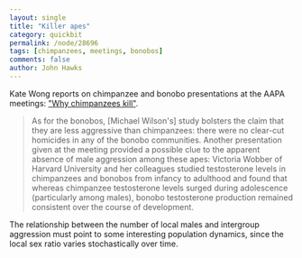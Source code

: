 ```yaml
---
layout: single 
title: "Killer apes" 
category: quickbit
permalink: /node/28696
tags: [chimpanzees, meetings, bonobos] 
comments: false 
author: John Hawks 
---
```


Kate Wong reports on chimpanzee and bonobo presentations at the AAPA meetings: <a href="http://blogs.scientificamerican.com/observations/2012/04/19/why-chimpanzees-kill/">"Why chimpanzees kill"</a>. 

<blockquote>As for the bonobos, [Michael Wilson's] study bolsters the claim that they are less aggressive than chimpanzees: there were no clear-cut homicides in any of the bonobo communities. Another presentation given at the meeting provided a possible clue to the apparent absence of male aggression among these apes: Victoria Wobber of Harvard University and her colleagues studied testosterone levels in chimpanzees and bonobos from infancy to adulthood and found that whereas chimpanzee testosterone levels surged during adolescence (particularly among males), bonobo testosterone production remained consistent over the course of development.</blockquote>

The relationship between the number of local males and intergroup aggression must point to some interesting population dynamics, since the local sex ratio varies stochastically over time.

